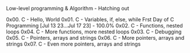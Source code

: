 Low-level programming & Algorithm - Hatching out

0x00. C - Hello, World
0x01. C - Variables, if, else, while
Frst Day of C Programming [Jul 13 23...Jul 17 23] - 100.0%
0x02. C - Functions, nested loops
0x04. C - More functions, more nested loops
0x03. C - Debugging
0x05. C - Pointers, arrays and strings
0x06. C - More pointers, arrays and strings 
0x07. C - Even more pointers, arrays and strings
